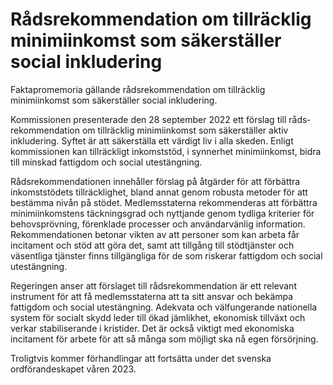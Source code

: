 # Rådsrekommendation om tillräcklig minimiinkomst som säkerställer social inkludering

Faktapromemoria gällande rådsrekommendation om tillräcklig minimiinkomst som säkerställer social inkludering.

Kommissionen presenterade den 28 september 2022 ett förslag till råds­rekommendation om tillräcklig minimiinkomst som säkerställer aktiv inkludering. Syftet är att säkerställa ett värdigt liv i alla skeden. Enligt kommissionen kan tillräckligt inkomststöd, i synnerhet minimiinkomst, bidra till minskad fattigdom och social utestängning.

Rådsrekommendationen innehåller förslag på åtgärder för att förbättra inkomststödets tillräcklighet, bland annat genom robusta metoder för att bestämma nivån på stödet. Medlemsstaterna rekommenderas att förbättra minimiinkomstens täckningsgrad och nyttjande genom tydliga kriterier för behovsprövning, förenklade processer och användarvänlig information. Rekommendationen betonar vikten av att personer som kan arbeta får incitament och stöd att göra det, samt att tillgång till stödtjänster och väsentliga tjänster finns tillgängliga för de som riskerar fattigdom och social utestängning.

Regeringen anser att förslaget till rådsrekommendation är ett relevant instrument för att få medlemsstaterna att ta sitt ansvar och bekämpa fattigdom och social utestängning. Adekvata och välfungerande nationella system för socialt skydd leder till ökad jämlikhet, ekonomisk tillväxt och verkar stabiliserande i kristider. Det är också viktigt med ekonomiska incitament för arbete för att så många som möjligt ska nå egen försörjning.

Troligtvis kommer förhandlingar att fortsätta under det svenska ordförandeskapet våren 2023.

